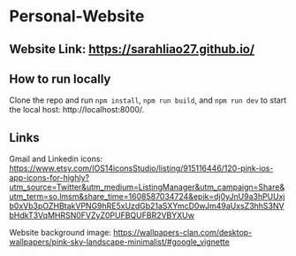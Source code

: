 # Personal-Website

## Website Link: https://sarahliao27.github.io/

## How to run locally
Clone the repo and run `npm install`, `npm run build`, and `npm run dev` to start the local host: http://localhost:8000/.

## Links
Gmail and Linkedin icons: https://www.etsy.com/IOS14iconsStudio/listing/915116446/120-pink-ios-app-icons-for-highly?utm_source=Twitter&utm_medium=ListingManager&utm_campaign=Share&utm_term=so.lmsm&share_time=1608587034724&epik=dj0yJnU9a3hPUUxjb0xVb3pOZHBtakVPNG9hRE5xUzdGb21aSXYmcD0wJm49aUxsZ3hhS3NVbHdkT3VqMHRSN0FVZyZ0PUFBQUFBR2VBYXUw

Website background image: https://wallpapers-clan.com/desktop-wallpapers/pink-sky-landscape-minimalist/#google_vignette
